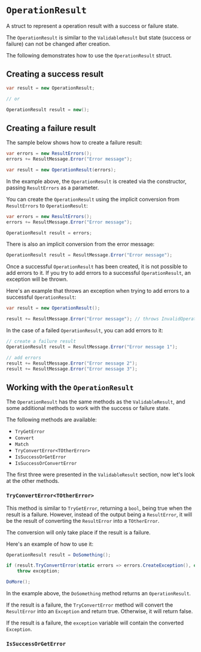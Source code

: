 # `OperationResult`

A struct to represent a operation result with a success or failure state.

The `OperationResult` is similar to the `ValidableResult` but state (success or failure) can not be changed after creation.

The following demonstrates how to use the `OperationResult` struct.

## Creating a success result

```csharp
var result = new OperationResult;

// or

OperationResult result = new();
```

## Creating a failure result

The sample below shows how to create a failure result:

```csharp
var errors = new ResultErrors();
errors += ResultMessage.Error("Error message");

var result = new OperationResult(errors);
```

In the example above, the `OperationResult` is created via the constructor, passing `ResultErrors` as a parameter.

You can create the `OperationResult` using the implicit conversion from `ResultErrors` to `OperationResult`:

```csharp
var errors = new ResultErrors();
errors += ResultMessage.Error("Error message");

OperationResult result = errors;
```

There is also an implicit conversion from the error message:

```csharp
OperationResult result = ResultMessage.Error("Error message");
```

Once a successful `OperationResult` has been created, it is not possible to add errors to it.
If you try to add errors to a successful `OperationResult`, an exception will be thrown.

Here's an example that throws an exception when trying to add errors to a successful `OperationResult`:

```csharp
var result = new OperationResult();

result += ResultMessage.Error("Error message"); // throws InvalidOperationException
```

In the case of a failed `OperationResult`, you can add errors to it:

```csharp
// create a failure result
OperationResult result = ResultMessage.Error("Error message 1");

// add errors
result += ResultMessage.Error("Error message 2");
result += ResultMessage.Error("Error message 3");
```

## Working with the `OperationResult`

The `OperationResult` has the same methods as the `ValidableResult`,
and some additional methods to work with the success or failure state.

The following methods are available:
- `TryGetError`
- `Convert`
- `Match`
- `TryConvertError<TOtherError>`
- `IsSuccessOrGetError`
- `IsSuccessOrConvertError`

The first three were presented in the `ValidableResult` section, now let's look at the other methods.

### `TryConvertError<TOtherError>`

This method is similar to `TryGetError`, returning a `bool`, being true when the result is a failure.
However, instead of the output being a `ResultError`, it will be the result of converting the `ResultError` into a `TOtherError`.

The conversion will only take place if the result is a failure.

Here's an example of how to use it:

```csharp
OperationResult result = DoSomething();

if (result.TryConvertError(static errors => errors.CreateException(), out var exception))
    throw exception;

DoMore();
```

In the example above, the `DoSomething` method returns an `OperationResult`.

If the result is a failure, the `TryConvertError` method will convert the `ResultError` into an `Exception` and return true.
Otherwise, it will return false.

If the result is a failure, the `exception` variable will contain the converted `Exception`.

### `IsSuccessOrGetError`

